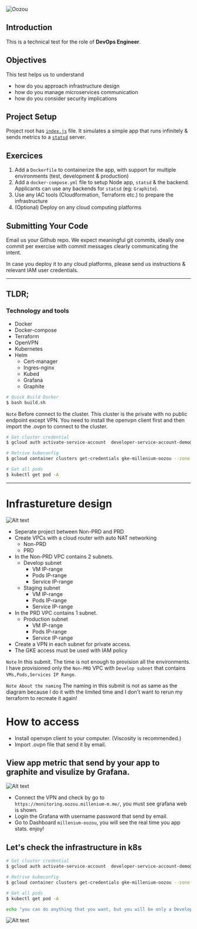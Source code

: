 ![Oozou](https://cdn.oozou.com/assets/logo-29352bd92fe47c629c5ff5f3885ed9fea425a4cf4db8ccc8ba253ad2fe2d373d.png)


## Introduction

This is a technical test for the role of **DevOps Engineer**.

## Objectives

This test helps us to understand
- how do you approach infrastructure design
- how do you manage microservices communication
- how do you consider security implications

## Project Setup

Project root has [`index.js`](/index.js) file. It simulates a simple app that runs infinitely & sends metrics to a [`statsd`](https://github.com/statsd/statsd) server.

## Exercices

  1. Add a `Dockerfile` to containerize the app, with support for multiple environments (test, development & production)
  2. Add a `docker-compose.yml` file to setup Node app, `statsd` & the backend. Applicants can use any backends for `statsd` (eg: `Graphite`).
  3. Use any IAC tools (Cloudformation, Terraform etc.) to prepare the infrastructure
  4. (Optional) Deploy on any cloud computing platforms

## Submitting Your Code

Email us your Github repo. We expect meaningful git commits, ideally one commit per exercise with commit messages clearly communicating the intent.

In case you deploy it to any cloud platforms, please send us instructions & relevant IAM user credentials.

---
## TLDR;
### Technology and tools
- Docker
- Docker-compose
- Terraform
- OpenVPN
- Kubernetes
- Helm
  - Cert-manager
  - Ingres-nginx
  - Kubed
  - Grafana
  - Graphite

```bash
# Quick Build Docker
$ bash build.sh
```
`Note` Before connect to the cluster. This cluster is the private with no public endpoint except VPN. You need to install the openvpn client first and then import the .ovpn to connect to the cluster.
```bash
# Get cluster credential
$ gcloud auth activate-service-account  developer-service-account-demo@mimetic-surf-230708.iam.gserviceaccount.com --key-file=<keyfile>.json

# Retrive kubeconfig
$ gcloud container clusters get-credentials gke-millenium-oozou --zone asia-southeast1-a --project mimetic-surf-230708

# Get all pods
$ kubectl get pod -A
```
---
# Infrastureture design
![Alt text](img/infra.png?raw=true "XX")
- Seperate project between Non-PRD and PRD
- Create VPCs with a cloud router with auto NAT networking
  - Non-PRD
  - PRD
- In the Non-PRD VPC contains 2 subnets.
  - Develop subnet
    - VM IP-range
    - Pods IP-range
    - Service IP-range
  - Staging subnet
    - VM IP-range
    - Pods IP-range
    - Service IP-range
- In the PRD VPC contains 1 subnet.
  - Production subnet
    - VM IP-range
    - Pods IP-range
    - Service IP-range
- Create a VPN in each subnet for private access.
- The GKE access must be used with IAM policy

`Note` In this submit. The time is not enough to provision all the environments. I have provisioned only the `Non-PRD` VPC with `Develop subnet` that contains `VMs,Pods,Services IP Range`.

`Note About the naming` The naming in this submit is not as same as the diagram because I do it with the limited time and I don't want to rerun my terraform to recreate it again!

# How to access
- Install openvpn client to your computer. (Viscosity is recommended.)
- Import .ovpn file that send it by email.
## View app metric that send by your app to graphite and visulize by Grafana.
![Alt text](img/grafana.png?raw=true "XX")
- Connect the VPN and check by go to `https://monitoring.oozou.millenium-m.me/`, you must see grafana web is shown.
- Login the Grafana with username password that send by email.
- Go to Dashboard `millenium-oozou`, you will see the real time you app stats. enjoy!

## Let's check the infrastructure in k8s
```bash
# Get cluster credential
$ gcloud auth activate-service-account  developer-service-account-demo@mimetic-surf-230708.iam.gserviceaccount.com --key-file=<keyfile>.json #send by email.

# Retrive kubeconfig
$ gcloud container clusters get-credentials gke-millenium-oozou --zone asia-southeast1-a --project mimetic-surf-230708

# Get all pods
$ kubectl get pod -A

echo "you can do anything that you want, but you will be only a Developer as the role that I design."
```
![Alt text](img/all-pods.png?raw=true "XX")